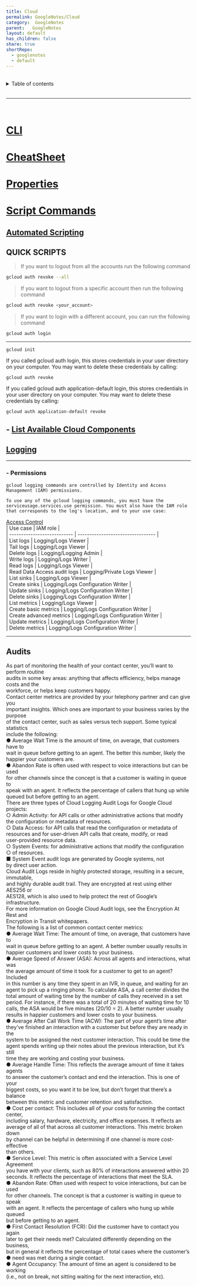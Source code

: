 ```yaml
---  
title: Cloud    
permalink: GoogleNotes/Cloud    
category:  GoogleNotes    
parent:   GoogleNotes    
layout: default    
has_children: false    
share: true    
shortRepo:    
  - googlenotes    
  - default              
---  
```

    
    
<br/>              
    
<details markdown="block">                    
<summary>                    
Table of contents                    
</summary>                    
{: .text-delta }                    
1. TOC                    
{:toc}                    
</details>                    
    
<br/>                    
    
***                    
    
<br/>    
    
# [CLI](https://cloud.google.com/sdk/gcloud)    
    
# [CheatSheet](https://cloud.google.com/sdk/docs/cheatsheet)    
    
# [Properties](https://cloud.google.com/sdk/docs/properties)    
    
# [Script Commands](https://cloud.google.com/sdk/docs/scripting-gcloud)    
    
## [Automated Scripting](https://cloud.google.com/blog/products/management-tools/scripting-with-gcloud-a-beginners-guide-to-automating-gcp-tasks)    
    
## QUICK SCRIPTS    
    
>    
> If you want to logout from all the accounts run the following command    
    
```bash    
gcloud auth revoke --all    
```    
    
> If you want to logout from a specific account then run the following command    
    
```bash    
gcloud auth revoke <your_account>    
```    
    
> If you want to login with a different account, you can run the following command    
    
```bash    
gcloud auth login    
```    
    
***    
    
```gcloud init```    
    
If you called gcloud auth login, this stores credentials in your user directory on your computer. You may want to delete these credentials by calling:    
    
```gcloud auth revoke```    
    
If you called gcloud auth application-default login, this stores credentials in your user directory on your computer. You may want to delete these credentials by calling:    
    
```gcloud auth application-default revoke```    
    
## - [List Available Cloud Components](https://cloud.google.com/sdk/gcloud/reference/components/list)    
    
## [Logging](./Logging.md#)    
    
***    
    
### - Permissions    
    
```    
gcloud logging commands are controlled by Identity and Access Management (IAM) permissions.    
    
To use any of the gcloud logging commands, you must have the serviceusage.services.use permission. You must also have the IAM role that corresponds to the log's location, and to your use case:    
```    
    
[Access Control](https://cloud.google.com/logging/docs/access-control)    
| Use case | IAM role |    
| --------------------------- | --------------------------------- |    
| List logs | Logging/Logs Viewer |    
| Tail logs | Logging/Logs Viewer |    
| Delete logs | Logging/Logging Admin |    
| Write logs | Logging/Logs Writer |    
| Read logs | Logging/Logs Viewer |    
| Read Data Access audit logs | Logging/Private Logs Viewer |    
| List sinks | Logging/Logs Viewer |    
| Create sinks | Logging/Logs Configuration Writer |    
| Update sinks | Logging/Logs Configuration Writer |    
| Delete sinks | Logging/Logs Configuration Writer |    
| List metrics | Logging/Logs Viewer |    
| Create basic metrics | Logging/Logs Configuration Writer |    
| Create advanced metrics | Logging/Logs Configuration Writer |    
| Update metrics | Logging/Logs Configuration Writer |    
| Delete metrics | Logging/Logs Configuration Writer |    
    
----------------------------------------------------------  
    
## Audits    
    
As part of monitoring the health of your contact center, you’ll want to perform routine    
audits in some key areas: anything that affects efficiency, helps manage costs and the    
workforce, or helps keep customers happy.    
Contact center metrics are provided by your telephony partner and can give you    
important insights. Which ones are important to your business varies by the purpose    
of the contact center, such as sales versus tech support. Some typical statistics    
include the following:    
● Average Wait Time is the amount of time, on average, that customers have to    
wait in queue before getting to an agent. The better this number, likely the    
happier your customers are.    
● Abandon Rate is often used with respect to voice interactions but can be used    
for other channels since the concept is that a customer is waiting in queue to    
speak with an agent. It reflects the percentage of callers that hung up while    
queued but before getting to an agent.    
There are three types of Cloud Logging Audit Logs for Google Cloud projects:    
○ Admin Activity: for API calls or other administrative actions that modify    
the configuration or metadata of resources.    
○ Data Access: for API calls that read the configuration or metadata of    
resources and for user-driven API calls that create, modify, or read    
user-provided resource data.    
○ System Events: for administrative actions that modify the configuration    
○ of resources.    
■ System Event audit logs are generated by Google systems, not    
by direct user action.    
Cloud Audit Logs reside in highly protected storage, resulting in a secure, immutable,    
and highly durable audit trail. They are encrypted at rest using either AES256 or    
AES128, which is also used to help protect the rest of Google’s infrastructure.    
For more information on Google Cloud Audit logs, see the Encryption At Rest and    
Encryption in Transit whitepapers.    
The following is a list of common contact center metrics:    
● Average Wait Time: The amount of time, on average, that customers have to    
wait in queue before getting to an agent. A better number usually results in    
happier customers and lower costs to your business.    
● Average Speed of Answer (ASA): Across all agents and interactions, what was    
the average amount of time it took for a customer to get to an agent? Included    
in this number is any time they spent in an IVR, in queue, and waiting for an    
agent to pick up a ringing phone. To calculate ASA, a call center divides the    
total amount of waiting time by the number of calls they received in a set    
period. For instance, if there was a total of 20 minutes of waiting time for 10    
calls, the ASA would be five minutes (20/10 = 2). A better number usually    
results in happier customers and lower costs to your business.    
● Average After Call Work Time (ACW): The part of your agent’s time after    
they’ve finished an interaction with a customer but before they are ready in the    
system to be assigned the next customer interaction. This could be time the    
agent spends writing up their notes about the previous interaction, but it’s still    
time they are working and costing your business.    
● Average Handle Time: This reflects the average amount of time it takes agents    
to answer the customer’s contact and end the interaction. This is one of your    
biggest costs, so you want it to be low, but don’t forget that there’s a balance    
between this metric and customer retention and satisfaction.    
● Cost per contact: This includes all of your costs for running the contact center,    
including salary, hardware, electricity, and office expenses. It reflects an    
average of all of that across all customer interactions. This metric broken down    
by channel can be helpful in determining if one channel is more cost-effective    
than others.    
● Service Level: This metric is often associated with a Service Level Agreement    
you have with your clients, such as 80% of interactions answered within 20    
seconds. It reflects the percentage of interactions that meet the SLA.    
● Abandon Rate: Often used with respect to voice interactions, but can be used    
for other channels. The concept is that a customer is waiting in queue to speak    
with an agent. It reflects the percentage of callers who hung up while queued    
but before getting to an agent.    
● First Contact Resolution (FCR): Did the customer have to contact you again    
later to get their needs met? Calculated differently depending on the business,    
but in general it reflects the percentage of total cases where the customer’s    
● need was met during a single contact.    
● Agent Occupancy: The amount of time an agent is considered to be working    
(i.e., not on break, not sitting waiting for the next interaction, etc).